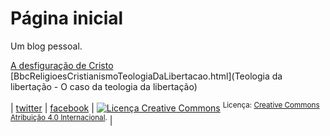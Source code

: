 # Página inicial

Um blog pessoal. <!--e a outra parte, uma versão on-line da <a href="https://pt.wikipedia.org/wiki/Liturgia_das_Horas">Liturgia das Horas</a> pra eu rezar fora de casa (embora já exista uma <a href="https://liturgiadashoras.online/">versão on-line</a>, mas ela tem todos aqueles sinais 
gráficos que distraem a minha leitura quando é fora de casa). -->


[A desfiguração de Cristo](adesfiguracaodecristo.html)<br>
[BbcReligioesCristianismoTeologiaDaLibertacao.html](Teologia da libertação - O caso da teologia da libertação)


<!-- **Liturgia das Horas**
*Agosto/2021*
<table cellspacing="2" cellpadding="2" border="1" width="50%">
<tbody>
<tr>
<td valign="top"><br>
</td>
<td valign="top">Domingo</td>
<td valign="top">Segunda<br>
</td>
<td valign="top">Terça<br>
</td>
<td valign="top">Quarta<br>
</td>
<td valign="top">Quinta<br>
</td>
<td valign="top">Sexta<br>
</td>
<td valign="top">Sábado<br>
</td>
</tr>
<tr>
<td valign="top">18º (II)<br>
</td>
<td valign="top">01<br>
</td>
<td valign="top">02<br>
</td>
<td valign="top">03<br>
</td>
<td valign="top">04<br>
</td>
<td valign="top">05<br>
</td>
<td valign="top">06<br>
</td>
<td valign="top">07<br>
</td>
</tr>
<tr>
<td valign="top">19º(III)<br>
</td>
<td valign="top">08<br>
</td>
<td valign="top">09<br>
</td>
<td valign="top">10<br>
</td>
<td valign="top">11<br>
</td>
<td valign="top">12<br>
</td>
<td valign="top">13<br>
<a href="60hrm3sex.html">HM</a><br>
<a href="61ves3sex.html">Ve</a><br>
</td>
<td valign="top">14<br>
<a href="62lau3sab.html">La</a><br>
<a href="63hrm3sab.html">HM</a><br>
</td>
</tr>
<tr>
<td valign="top">20º (IV)<br>
</td>
<td valign="top">15<br>
</td>
<td valign="top">16<br>
<a href="68lau4seg.html">La</a><br>
<a href="69hrm4seg.html">HM</a><br>
<a href="70ves4seg.html">Ve</a> </td>
<td valign="top">17<br>
<a href="71lau4ter.html">La</a><br>
<a href="72hrm4ter.html">HM</a><br>
<a href="73ves4ter.html">Ve</a></td>
<td valign="top">18<br>
<a href="74lau4qua.html">La</a><br>
<a href="75hrm4qua.html">HM</a><br>
<a href="76ves4qua.html">Ve</a><br>  
</td>
<td valign="top">19<br>
  <a href="77lau4qui.html">La</a><br>
  <a href="78hrm4qui.html">HM</a><br>
  <a href="79ves4qui.html">Ve</a></td>
<td valign="top">20<br>
<a href="80lau4sex.html">La</a><br>
<a href="81hrm4sex.html">HM</a><br>
<a href="82ves4sex.html">Ve</a></td>
<td valign="top">21<br>
<a href="83lau4sab.html">La</a><br>
<a href="84hrm4sab.html">HM</a><br>
<a href="01pve1dom.html">Ve</a></td>
</tr>
<tr>
<td valign="top">21º (I)<br>
</td>
<td valign="top">22<br>
<a href="02lau1dom.html">La</a><br>
<a href="03hrm1dom.html">HM</a><br>
<a href="04sve1dom.html">Ve</a></td>
<td valign="top">23<br>
<a href="santarosadelimalaudes.html">La</a><br>
  <a href="santarosadelimahm.html">HM</a><br>
  <a href="santarosadelimaves.html">Ve</a></td>
<td valign="top">24<br>
  <a href="saobartolomeulaudes.html">La</a><br>
  <a href="saobartolomeuhm.html">HM</a><br>
  <a href="saobartolomeuvesperas.html">Ve</a></td>
<td valign="top">25<br>
</td>
<td valign="top">26<br>
</td>
<td valign="top">27<br>
</td>
<td valign="top">28<br>
</td>
</tr>
<tr>
<td valign="top">22º (II)<br>
</td>
<td valign="top">29<br>
</td>
<td valign="top">30<br>
</td>
<td valign="top">31<br>
</td>
<td valign="top"><br>
</td>
<td valign="top"><br>
</td>
<td valign="top"><br>
</td>
<td valign="top"><br>
</td>
</tr>
</tbody>
</table> -->

| [twitter](https://twitter.com/mrclmlt) | [facebook](https://www.facebook.com/mrclmlt) | <a rel="license" href="http://creativecommons.org/licenses/by/4.0/"><img alt="Licença Creative Commons" style="border-width:0" src="https://i.creativecommons.org/l/by/4.0/80x15.png" /></a> <sup>Licença: <a rel="license" href="http://creativecommons.org/licenses/by/4.0/">Creative Commons Atribuição 4.0 Internacional</a>.</sup> |

<!-- Global site tag (gtag.js) - Google Analytics -->
<script async src="https://www.googletagmanager.com/gtag/js?id=G-VNQ24G1TCN"></script>
<script>
  window.dataLayer = window.dataLayer || [];
  function gtag(){dataLayer.push(arguments);}
  gtag('js', new Date());

  gtag('config', 'G-VNQ24G1TCN');
</script>

